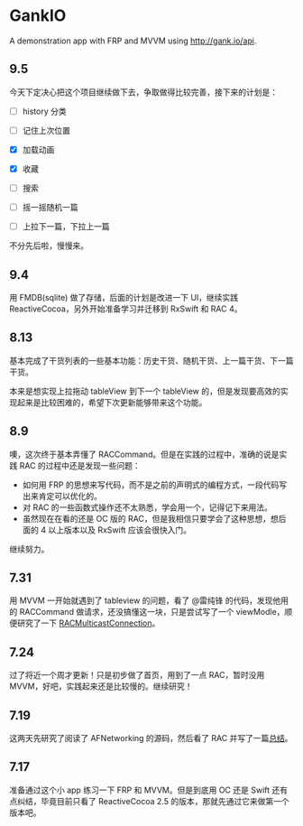 # GankIO
A demonstration app with FRP and MVVM using http://gank.io/api.

## 9.5

今天下定决心把这个项目继续做下去，争取做得比较完善，接下来的计划是：

- [ ] history 分类

- [ ] 记住上次位置

- [x] 加载动画

- [x] 收藏

- [ ] 搜索

- [ ] 摇一摇随机一篇

- [ ] 上拉下一篇，下拉上一篇

不分先后啦，慢慢来。

## 9.4

用 FMDB(sqlite) 做了存储，后面的计划是改进一下 UI，继续实践 ReactiveCocoa，另外开始准备学习并迁移到 RxSwift 和 RAC 4。

## 8.13

基本完成了干货列表的一些基本功能：历史干货、随机干货、上一篇干货、下一篇干货。

本来是想实现上拉拖动 tableView 到下一个 tableView 的，但是发现要高效的实现起来是比较困难的，希望下次更新能够带来这个功能。

## 8.9

噢，这次终于基本弄懂了 RACCommand。但是在实践的过程中，准确的说是实践 RAC 的过程中还是发现一些问题：

- 如何用 FRP 的思想来写代码，而不是之前的声明式的编程方式，一段代码写出来肯定可以优化的。
- 对 RAC 的一些函数式操作还不太熟悉，学会用一个，记得记下来用法。
- 虽然现在在看的还是 OC 版的 RAC，但是我相信只要学会了这种思想，想后面的 4 以上版本以及 RxSwift 应该会很快入门。

继续努力。

## 7.31

用 MVVM 一开始就遇到了 tableview 的问题，看了 @雷纯锋 的代码，发现他用的 RACCommand 做请求，还没搞懂这一块，只是尝试写了一个 viewModle，顺便研究了一下 [RACMulticastConnection](http://www.jianshu.com/p/ad91314ccf66)。

## 7.24

过了将近一个周才更新！只是初步做了首页，用到了一点 RAC，暂时没用 MVVM，好吧，实践起来还是比较慢的。继续研究！

## 7.19

这两天先研究了阅读了 AFNetworking 的源码，然后看了 RAC 并写了一篇[总结](http://www.jianshu.com/p/678ca949f902)。
## 7.17 
准备通过这个小 app 练习一下 FRP 和 MVVM。但是到底用 OC 还是 Swift 还有点纠结，毕竟目前只看了 ReactiveCocoa 2.5 的版本，那就先通过它来做第一个版本吧。
